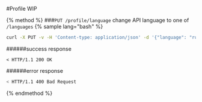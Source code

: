 #Profile
WIP

{% method %}
###`PUT /profile/language`
change API language to one of `/languages`
{% sample lang="bash" %}
```bash
curl -X PUT -v -H 'Content-type: application/json' -d '{"language": "ru"}' -b 'connect.sid=s%3AL7xQwNemYqilwERqH8tswYKfk6XfqcaC.P4qkrt3mUix3Dw6A2ze7Z9phswc%2FHIKqGYZ4YJyLYE0' http://dashboard.everad.com/v2/profile/language
```
######success response
```
< HTTP/1.1 200 OK
```
######error response
```bash
< HTTP/1.1 400 Bad Request
```
{% endmethod %}